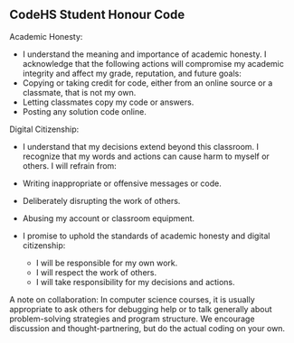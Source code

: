 ## CodeHS Student Honour Code

Academic Honesty:

* I understand the meaning and importance of academic honesty. I acknowledge that the following actions will compromise my academic integrity and affect my grade, reputation, and future goals:
* Copying or taking credit for code, either from an online source or a classmate, that is not my own.
* Letting classmates copy my code or answers.
* Posting any solution code online.

Digital Citizenship: 

* I understand that my decisions extend beyond this classroom. I recognize that my words and actions can cause harm to myself or others. I will refrain from:
* Writing inappropriate or offensive messages or code.
* Deliberately disrupting the work of others.
* Abusing my account or classroom equipment.

* I promise to uphold the standards of academic honesty and digital citizenship:
  * I will be responsible for my own work.
  * I will respect the work of others.
  * I will take responsibility for my decisions and actions.

A note on collaboration: In computer science courses, it is usually appropriate to ask others for debugging help or to talk generally about problem-solving strategies and program structure. We encourage discussion and thought-partnering, but do the actual coding on your own.
